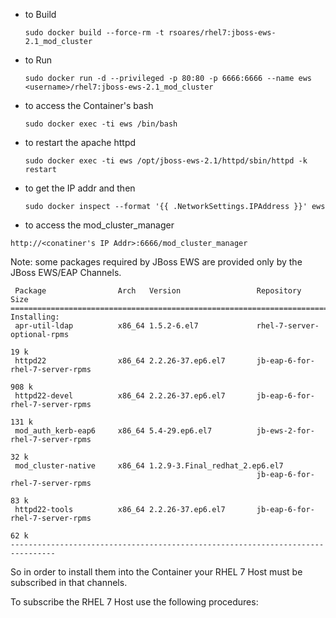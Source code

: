 * to Build

  ```sudo docker build --force-rm -t rsoares/rhel7:jboss-ews-2.1_mod_cluster ```

* to Run

  ```sudo docker run -d --privileged -p 80:80 -p 6666:6666 --name ews <username>/rhel7:jboss-ews-2.1_mod_cluster```

* to access the Container's bash

  ```sudo docker exec -ti ews /bin/bash```

* to restart the apache httpd

  ```sudo docker exec -ti ews /opt/jboss-ews-2.1/httpd/sbin/httpd -k restart```

* to get the IP addr and then

  ```sudo docker inspect --format '{{ .NetworkSettings.IPAddress }}' ews```

* to access the mod_cluster_manager

```
http://<conatiner's IP Addr>:6666/mod_cluster_manager
```

Note: some packages required by JBoss EWS are provided only by the JBoss EWS/EAP Channels. 

```
 Package                Arch   Version                 Repository          Size
================================================================================
Installing:
 apr-util-ldap          x86_64 1.5.2-6.el7             rhel-7-server-optional-rpms
                                                                           19 k
 httpd22                x86_64 2.2.26-37.ep6.el7       jb-eap-6-for-rhel-7-server-rpms
                                                                          908 k
 httpd22-devel          x86_64 2.2.26-37.ep6.el7       jb-eap-6-for-rhel-7-server-rpms
                                                                          131 k
 mod_auth_kerb-eap6     x86_64 5.4-29.ep6.el7          jb-ews-2-for-rhel-7-server-rpms
                                                                           32 k
 mod_cluster-native     x86_64 1.2.9-3.Final_redhat_2.ep6.el7
                                                       jb-eap-6-for-rhel-7-server-rpms
                                                                           83 k
 httpd22-tools          x86_64 2.2.26-37.ep6.el7       jb-eap-6-for-rhel-7-server-rpms
                                                                           62 k
--------------------------------------------------------------------------------
```


So in order to install them into the Container your RHEL 7 Host must be subscribed in that channels.

To subscribe the RHEL 7 Host use the following procedures:



